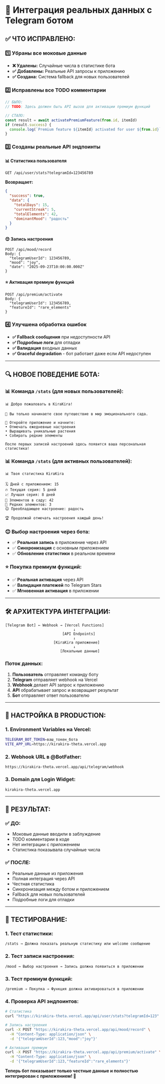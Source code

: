 # 🔗 Интеграция реальных данных с Telegram ботом

## ✅ **ЧТО ИСПРАВЛЕНО:**

### 1️⃣ **Убраны все моковые данные**

- **❌ Удалены:** Случайные числа в статистике бота
- **✅ Добавлены:** Реальные API запросы к приложению
- **✅ Создана:** Система fallback для новых пользователей

### 2️⃣ **Исправлены все TODO комментарии**

```javascript
// БЫЛО:
// TODO: Здесь должен быть API вызов для активации премиум функций

// СТАЛО:
const result = await activatePremiumFeature(from.id, itemId)
if (result.success) {
  console.log(`Premium feature ${itemId} activated for user ${from.id}`)
}
```

### 3️⃣ **Созданы реальные API эндпоинты**

#### **📊 Статистика пользователя**

```
GET /api/user/stats?telegramId=123456789
```

**Возвращает:**

```json
{
  "success": true,
  "data": {
    "totalDays": 15,
    "currentStreak": 5,
    "totalElements": 42,
    "dominantMood": "радость"
  }
}
```

#### **😊 Запись настроения**

```
POST /api/mood/record
Body: {
  "telegramUserId": 123456789,
  "mood": "joy",
  "date": "2025-09-23T10:00:00.000Z"
}
```

#### **⭐ Активация премиум функций**

```
POST /api/premium/activate
Body: {
  "telegramUserId": 123456789,
  "featureId": "rare_elements"
}
```

### 4️⃣ **Улучшена обработка ошибок**

- **✅ Fallback сообщения** при недоступности API
- **✅ Подробные логи** для отладки
- **✅ Валидация** входных данных
- **✅ Graceful degradation** - бот работает даже если API недоступен

---

## 🔍 **НОВОЕ ПОВЕДЕНИЕ БОТА:**

### **📊 Команда `/stats` (для новых пользователей):**

```
📊 Добро пожаловать в KiraKira!

🌱 Вы только начинаете свое путешествие в мир эмоционального сада.

📱 Откройте приложение и начните:
• Отмечать ежедневные настроения
• Выращивать уникальные растения
• Собирать редкие элементы

После первых записей настроений здесь появится ваша персональная статистика!
```

### **📊 Команда `/stats` (для активных пользователей):**

```
📊 Твоя статистика KiraKira

🗓️ Дней с приложением: 15
🔥 Текущая серия: 5 дней
📈 Лучшая серия: 8 дней
🌱 Элементов в саду: 42
💎 Редких элементов: 3
😊 Преобладающее настроение: радость

🏆 Продолжай отмечать настроения каждый день!
```

### **😊 Выбор настроения через бота:**

- ✅ **Реальная запись** в приложение через API
- ✅ **Синхронизация** с основным приложением
- ✅ **Обновление статистики** в реальном времени

### **⭐ Покупка премиум функций:**

- ✅ **Реальная активация** через API
- ✅ **Валидация платежей** по Telegram Stars
- ✅ **Мгновенная активация** в приложении

---

## 🛠️ **АРХИТЕКТУРА ИНТЕГРАЦИИ:**

```
[Telegram Bot] ← Webhook → [Vercel Functions]
                               ↓
                          [API Endpoints]
                               ↓
                      [KiraKira приложение]
                               ↓
                         [Локальные данные]
```

### **Поток данных:**

1. **Пользователь** отправляет команду боту
2. **Telegram** отправляет webhook на Vercel
3. **Webhook** делает API запрос к приложению
4. **API** обрабатывает запрос и возвращает результат
5. **Бот** отправляет ответ пользователю

---

## 🔧 **НАСТРОЙКА В PRODUCTION:**

### **1. Environment Variables на Vercel:**

```bash
TELEGRAM_BOT_TOKEN=ваш_токен_бота
VITE_APP_URL=https://kirakira-theta.vercel.app
```

### **2. Webhook URL в @BotFather:**

```
https://kirakira-theta.vercel.app/api/telegram/webhook
```

### **3. Domain для Login Widget:**

```
kirakira-theta.vercel.app
```

---

## 🎯 **РЕЗУЛЬТАТ:**

### **✅ ДО:**

- Моковые данные вводили в заблуждение
- TODO комментарии в коде
- Нет интеграции с приложением
- Статистика показывала случайные числа

### **✅ ПОСЛЕ:**

- Реальные данные из приложения
- Полная интеграция через API
- Честная статистика
- Синхронизация между ботом и приложением
- Fallback для новых пользователей
- Подробные логи для отладки

---

## 🚀 **ТЕСТИРОВАНИЕ:**

### **1. Тест статистики:**

```
/stats → Должна показать реальную статистику или welcome сообщение
```

### **2. Тест записи настроения:**

```
/mood → Выбор настроения → Запись должна появиться в приложении
```

### **3. Тест премиум функций:**

```
/premium → Покупка → Функция должна активироваться в приложении
```

### **4. Проверка API эндпоинтов:**

```bash
# Статистика
curl "https://kirakira-theta.vercel.app/api/user/stats?telegramId=123"

# Запись настроения
curl -X POST "https://kirakira-theta.vercel.app/api/mood/record" \
  -H "Content-Type: application/json" \
  -d '{"telegramUserId":123,"mood":"joy"}'

# Активация премиум
curl -X POST "https://kirakira-theta.vercel.app/api/premium/activate" \
  -H "Content-Type: application/json" \
  -d '{"telegramUserId":123,"featureId":"rare_elements"}'
```

**Теперь бот показывает только честные данные и полностью интегрирован с приложением! 🎉**
